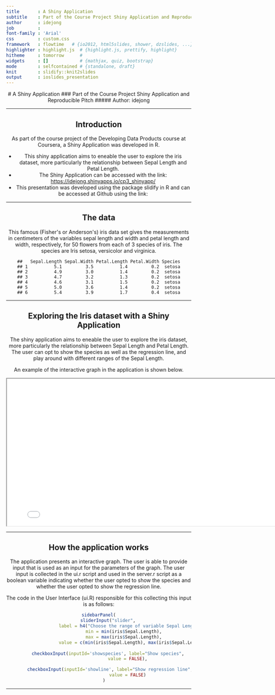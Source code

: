 ```yaml
---
title       : A Shiny Application
subtitle    : Part of the Course Project Shiny Application and Reproducible Pitch
author      : idejong
job         : 
font-family : 'Arial'
css         : custom.css
framework   : flowtime   # {io2012, html5slides, shower, dzslides, ...}
highlighter : highlight.js  # {highlight.js, prettify, highlight}
hitheme     : tomorrow      # 
widgets     : []            # {mathjax, quiz, bootstrap}
mode        : selfcontained # {standalone, draft}
knit        : slidify::knit2slides
output      : ioslides_presentation
---
```




<section style="text-align:center;">
# A Shiny Application
### Part of the Course Project Shiny Application and Reproducible Pitch
##### Author: idejong

---
## Introduction 
As part of the course project of the Developing Data Products course at Coursera, a Shiny Application was developed in R.

- This shiny application aims to eneable the user to explore the iris dataset, more particularly the relationship between Sepal Length and Petal Length. 
- The Shiny Application can be accessed with the link:  https://idejong.shinyapps.io/cp3_shinyapp/
- This presentation was developed using the package slidify in R and can be accessed at Github using the link:

---
## The data
This famous (Fisher's or Anderson's) iris data set gives the measurements in centimeters of the variables sepal length and width and petal length and width, respectively, for 50 flowers from each of 3 species of iris. The species are Iris setosa, versicolor and virginica.


```
##   Sepal.Length Sepal.Width Petal.Length Petal.Width Species
## 1          5.1         3.5          1.4         0.2  setosa
## 2          4.9         3.0          1.4         0.2  setosa
## 3          4.7         3.2          1.3         0.2  setosa
## 4          4.6         3.1          1.5         0.2  setosa
## 5          5.0         3.6          1.4         0.2  setosa
## 6          5.4         3.9          1.7         0.4  setosa
```




---
## Exploring the Iris dataset with a Shiny Application
The shiny application aims to eneable the user to explore the iris dataset, more particularly the relationship between Sepal Length and Petal Length. The user can opt to show the species as well as the regression line, and play around with different ranges of the Sepal Length. 

An example of the interactive graph in the application is shown below.



<iframe width="800" height="400" src="plot.html"></iframe>

---
## How the application works
The application presents an interactive graph. The user is able to provide input that is used as an input for the parameters of the graph. The user input is collected in the ui.r script and used in the server.r script as a boolean variable indicating whether the user opted to show the species and whether the user opted to show the regression line.

The code in the User Interface (ui.R) responsible for this collecting this input is as follows: 

```r
sidebarPanel(
        sliderInput("slider", 
                    label = h4("Choose the range of variable Sepal Length"), 
                    min = min(iris$Sepal.Length), 
                    max = max(iris$Sepal.Length), 
                    value = c(min(iris$Sepal.Length), max(iris$Sepal.Length))),
        
        checkboxInput(inputId='showspecies', label="Show species", 
                      value = FALSE),

        checkboxInput(inputId='showline', label="Show regression line", 
                      value = FALSE)
    )
```

---
